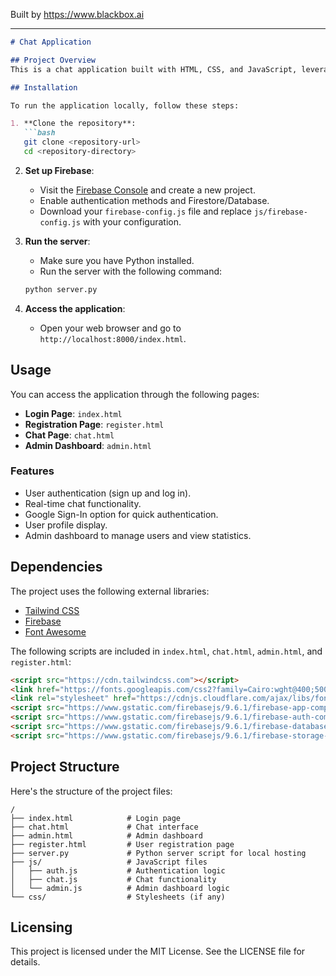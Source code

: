 
Built by https://www.blackbox.ai

---

```markdown
# Chat Application

## Project Overview
This is a chat application built with HTML, CSS, and JavaScript, leveraging Firebase for authentication and real-time data storage. The application supports both user registration and login, as well as real-time messaging capabilities. The user interface is designed using the Tailwind CSS framework, providing a responsive and interactive experience for users, and it is fully localized in Arabic.

## Installation

To run the application locally, follow these steps:

1. **Clone the repository**:
   ```bash
   git clone <repository-url>
   cd <repository-directory>
   ```

2. **Set up Firebase**:
   - Visit the [Firebase Console](https://console.firebase.google.com/) and create a new project.
   - Enable authentication methods and Firestore/Database.
   - Download your `firebase-config.js` file and replace `js/firebase-config.js` with your configuration.

3. **Run the server**:
   - Make sure you have Python installed.
   - Run the server with the following command:
   ```bash
   python server.py
   ```

4. **Access the application**:
   - Open your web browser and go to `http://localhost:8000/index.html`.

## Usage

You can access the application through the following pages:
- **Login Page**: `index.html`
- **Registration Page**: `register.html`
- **Chat Page**: `chat.html`
- **Admin Dashboard**: `admin.html`

### Features
- User authentication (sign up and log in).
- Real-time chat functionality.
- Google Sign-In option for quick authentication.
- User profile display.
- Admin dashboard to manage users and view statistics.

## Dependencies
The project uses the following external libraries:

- [Tailwind CSS](https://tailwindcss.com/)
- [Firebase](https://firebase.google.com/)
- [Font Awesome](https://fontawesome.com/)

The following scripts are included in `index.html`, `chat.html`, `admin.html`, and `register.html`:
```html
<script src="https://cdn.tailwindcss.com"></script>
<link href="https://fonts.googleapis.com/css2?family=Cairo:wght@400;500;600;700&display=swap" rel="stylesheet">
<link rel="stylesheet" href="https://cdnjs.cloudflare.com/ajax/libs/font-awesome/6.0.0-beta3/css/all.min.css">
<script src="https://www.gstatic.com/firebasejs/9.6.1/firebase-app-compat.js"></script>
<script src="https://www.gstatic.com/firebasejs/9.6.1/firebase-auth-compat.js"></script>
<script src="https://www.gstatic.com/firebasejs/9.6.1/firebase-database-compat.js"></script>
<script src="https://www.gstatic.com/firebasejs/9.6.1/firebase-storage-compat.js"></script>
```

## Project Structure
Here's the structure of the project files:

```
/
├── index.html            # Login page
├── chat.html             # Chat interface
├── admin.html            # Admin dashboard
├── register.html         # User registration page
├── server.py             # Python server script for local hosting
├── js/                   # JavaScript files
│   ├── auth.js           # Authentication logic
│   ├── chat.js           # Chat functionality
│   └── admin.js          # Admin dashboard logic
└── css/                  # Stylesheets (if any)
```

## Licensing
This project is licensed under the MIT License. See the LICENSE file for details.
```